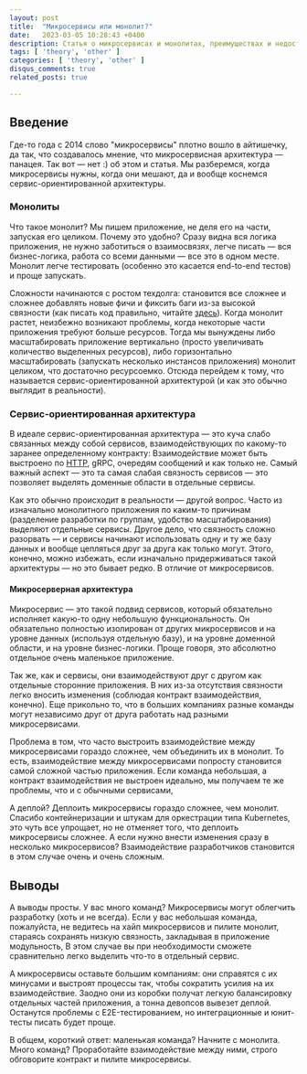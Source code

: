```yaml
---
layout: post
title:  "Микросервисы или монолит?"
date:   2023-03-05 10:28:43 +0400
description: Статья о микросервисах и монолитах, преимуществах и недостатках.
tags: [ 'theory', 'other' ]
categories: [ 'theory', 'other' ]
disqus_comments: true
related_posts: true

---
```


## Введение

Где-то года с 2014 слово "микросервисы" плотно вошло в айтишечку, да так, что создавалось мнение, что микросервисная архитектура — панацея.
Так вот — нет :) об этом и статья. Мы разберемся, когда микросервисы нужны, когда они мешают, да и вообще коснемся сервис-ориентированной архитектуры.

### Монолиты

Что такое монолит? Мы пишем приложение, не деля его на части, запуская его целиком. Почему это удобно? 
Сразу видна вся логика приложения, не нужно заботиться о взаимосвязях, легче писать — вся бизнес-логика, работа со всеми данными — все это в одном месте.
Монолит легче тестировать (особенно это касается end-to-end тестов) и проще запускать.

Сложности начинаются с ростом техдолга: становится все сложнее и сложнее добавлять новые фичи и фиксить баги из-за высокой связности (как писать код правильно, читайте [здесь](https://sptm.dev/2023/solid-grasp-and-stuff/)).
Когда монолит растет, неизбежно возникают проблемы, когда некоторые части приложения требуют больше ресурсов.
Тогда мы вынуждены либо масштабировать приложение вертикально (просто увеличивать количество выделенных ресурсов), либо горизонтально масштабировать (запускать несколько инстансов приложения) монолит целиком, что достаточно ресурсоемко.
Отсюда перейдем к тому, что называется сервис-ориентированной архитектурой (и как это обычно выглядит в реальности).

### Сервис-ориентированная архитектура

В идеале сервис-ориентированная архитектура — это куча слабо связанных между собой сервисов, взаимодействующих по какому-то заранее определенному контракту:
Взаимодействие может быть выстроено по [HTTP](https://sptm.dev/2023/http-in-details/), gRPC, очередям сообщений и как только не.
Самый важный аспект — это та самая слабая связность сервисов — это позволяет выделять доменные области в отдельные сервисы.

Как это обычно происходит в реальности — другой вопрос. 
Часто из изначально монолитного приложения по каким-то причинам (разделение разработки по группам, удобство масштабирования) выделяют отдельные сервисы.
Другое дело, что связность сложно разорвать — и сервисы начинают использовать одну и ту же базу данных и вообще цепляться друг за друга как только могут.
Этого, конечно, можно избежать, если изначально придерживаться такой архитектуры — но это бывает редко. В отличие от микросервисов.

#### Микросерверная архитектура

Микросервис — это такой подвид сервисов, который обязательно исполняет какую-то одну небольшую функциональность.
Он обязательно полностью изолирован от других микросервисов и на уровне данных (используя отдельную базу), и на уровне доменной области, и на уровне бизнес-логики.
Проще говоря, это абсолютно отдельное очень маленькое приложение.

Так же, как и сервисы, они взаимодействуют друг с другом как отдельные сторонние приложения. 
В них из-за отсутствия связности легко вносить изменения (соблюдая контракт взаимодействия, конечно).
Еще прикольно то, что в больших компаниях разные команды могут независимо друг от друга работать над разными микросервисами.

Проблема в том, что часто выстроить взаимодействие между микросервисами гораздо сложнее, чем объединить их в монолит.
То есть, взаимодействие между микросервисами попросту становится самой сложной частью приложения. 
Если команда небольшая, а контракт взаимодействия не выстроен идеально, мы получаем те же проблемы, что и с обычными сервисами,

А деплой? Деплоить микросервисы гораздо сложнее, чем монолит. Спасибо контейнеризации и штукам для оркестрации типа Kubernetes, это чуть все упрощает, но не отменяет того, что деплоить микросервисы сложнее.
А если нужно внести изменения сразу в несколько микросервисов? Взаимодействие разработчиков становится в этом случае очень и очень сложным.

## Выводы

А выводы просты. У вас много команд? Микросервисы могут облегчить разработку (хоть и не всегда).
Если у вас небольшая команда, пожалуйста, не ведитесь на хайп микросервисов и пилите монолит, стараясь сохранять низкую связность, закладывая в приложение модульность,
В этом случае вы при необходимости сможете сравнительно легко выделить что-то в отдельный сервис.

А микросервисы оставьте большим компаниям: они справятся с их минусами и выстроят процессы так, чтобы сократить усилия на их взаимодействие.
Заодно они из коробки получат легкую балансировку отдельных частей приложения, а тонна девопсов вывезет деплой.
Останутся проблемы с E2E-тестированием, но интеграционные и юнит-тесты писать будет проще.

В общем, короткий ответ: маленькая команда? Начните с монолита. Много команд? Проработайте взаимодействие между ними, строго обговорите контракт и пилите микросервисы.

